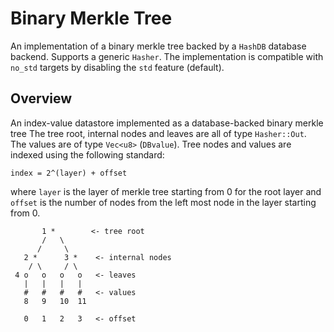 # Binary Merkle Tree

An implementation of a binary merkle tree backed by a `HashDB` database backend.  Supports
a generic `Hasher`.  The implementation is compatible with `no_std` targets by disabling the `std` 
feature (default). 

## Overview
An index-value datastore implemented as a database-backed binary merkle tree
The tree root, internal nodes and leaves are all of type `Hasher::Out`.  
The  values are of type `Vec<u8>` (`DBvalue`).  Tree nodes and values are
indexed using the following standard:
```
index = 2^(layer) + offset
```
where `layer` is the layer of merkle tree starting from 0 for the root layer and
`offset` is the number of nodes from the left most node in the layer starting
from 0.
```text
       1 *        <- tree root
       /   \
      /     \
   2 *      3 *    <- internal nodes
    / \     / \
 4 o   o   o   o   <- leaves
   |   |   |   |
   #   #   #   #   <- values
   8   9   10  11

   0   1   2   3   <- offset
 ```



